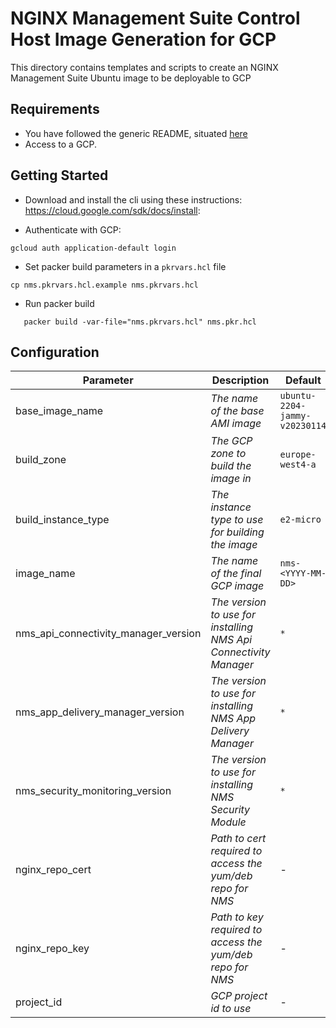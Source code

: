 # NGINX Management Suite Control Host Image Generation for GCP

This directory contains templates and scripts to create an NGINX Management Suite Ubuntu image to be deployable to GCP

## Requirements

- You have followed the generic README, situated [here](../../README.md)
- Access to a GCP.

## Getting Started

- Download and install the cli using these instructions: https://cloud.google.com/sdk/docs/install:

- Authenticate with GCP:

```shell
gcloud auth application-default login
```

- Set packer build parameters in a `pkrvars.hcl` file

```shell
cp nms.pkrvars.hcl.example nms.pkrvars.hcl
```

- Run packer build

```shell
   packer build -var-file="nms.pkrvars.hcl" nms.pkr.hcl
```

## Configuration

| Parameter                            | Description                                                      | Default                          | Required |
| ------------------------------------ | ---------------------------------------------------------------- | -------------------------------- | -------- |
| base_image_name                      | _The name of the base AMI image_                                 | `ubuntu-2204-jammy-v20230114`    | No       |
| build_zone                           | _The GCP zone to build the image in_                             | `europe-west4-a`                 | No       |
| build_instance_type                  | _The instance type to use for building the image_                | `e2-micro`                       | No       |
| image_name                           | _The name of the final GCP image_                                | `nms-<YYYY-MM-DD>`               | No       |
| nms_api_connectivity_manager_version | _The version to use for installing NMS Api Connectivity Manager_ | `*`                              | No       |
| nms_app_delivery_manager_version     | _The version to use for installing NMS App Delivery Manager_     | `*`                              | No       |
| nms_security_monitoring_version      | _The version to use for installing NMS Security Module_          | `*`                              | No       |
| nginx_repo_cert                      | _Path to cert required to access the yum/deb repo for NMS_       | -                                | Yes      |
| nginx_repo_key                       | _Path to key required to access the yum/deb repo for NMS_        | -                                | Yes      |
| project_id                           | _GCP project id to use_                                          | -                                | Yes      |
